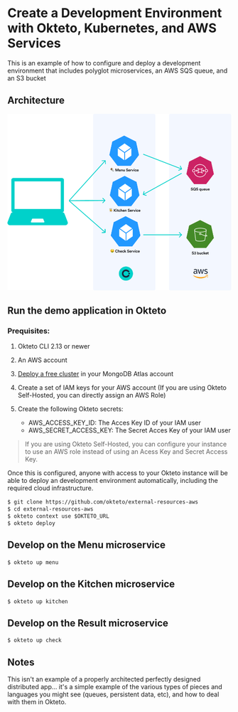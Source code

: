 # Create a Development Environment with Okteto, Kubernetes, and AWS Services

This is an example of how to configure and deploy a development environment that includes polyglot microservices, an AWS SQS queue, and an S3 bucket

## Architecture

![Architecture diagram](https://raw.githubusercontent.com/okteto/external-resources-aws/main/docs/architecture.png)

## Run the demo application in Okteto

### Prequisites:
1. Okteto CLI 2.13 or newer
1. An AWS account
1. [Deploy a free cluster](https://www.mongodb.com/docs/atlas/tutorial/deploy-free-tier-cluster/) in your MongoDB Atlas account
1. Create a set of IAM keys for your AWS account (If you are using Okteto Self-Hosted, you can directly assign an AWS Role)
1. Create the following Okteto secrets:

    - AWS_ACCESS_KEY_ID: The Acces Key ID of your IAM user
    - AWS_SECRET_ACCESS_KEY: The Secret Acces Key of your IAM user

> If you are using Okteto Self-Hosted, you can configure your instance to use an AWS role instead of using an Acess Key and Secret Access Key.

Once this is configured, anyone with access to your Okteto instance will be able to deploy an development environment automatically, including the required cloud infrastructure.


```
$ git clone https://github.com/okteto/external-resources-aws
$ cd external-resources-aws
$ okteto context use $OKTETO_URL
$ okteto deploy
```

## Develop on the Menu microservice

```
$ okteto up menu
```

## Develop on the Kitchen microservice

```
$ okteto up kitchen
```

## Develop on the Result microservice

```
$ okteto up check
```

## Notes

This isn't an example of a properly architected perfectly designed distributed app... it's a simple
example of the various types of pieces and languages you might see (queues, persistent data, etc), and how to
deal with them in Okteto.

